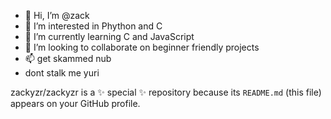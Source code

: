 - 👋 Hi, I’m @zack
- 👀 I’m interested in Phython and C
- 🌱 I’m currently learning C and JavaScript
- 💞️ I’m looking to collaborate on beginner friendly projects
- 📫 get skammed nub
- dont stalk me yuri


zackyzr/zackyzr is a ✨ special ✨ repository because its `README.md` (this file) appears on your GitHub profile.
